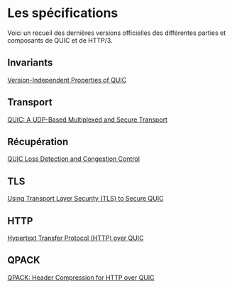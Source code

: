 # Les spécifications

Voici un recueil des dernières versions officielles des différentes parties et
composants de QUIC et de HTTP/3.

## Invariants

[Version-Independent Properties of QUIC](https://tools.ietf.org/html/draft-ietf-quic-invariants-03)

## Transport

[QUIC: A UDP-Based Multiplexed and Secure Transport](https://tools.ietf.org/html/draft-ietf-quic-transport-16)

## Récupération

[QUIC Loss Detection and Congestion Control](https://tools.ietf.org/html/draft-ietf-quic-recovery-16)

## TLS

[Using Transport Layer Security (TLS) to Secure QUIC](https://tools.ietf.org/html/draft-ietf-quic-tls-16)

## HTTP

[Hypertext Transfer Protocol (HTTP) over QUIC](https://tools.ietf.org/html/draft-ietf-quic-http-16)

## QPACK

[QPACK: Header Compression for HTTP over QUIC](https://tools.ietf.org/html/draft-ietf-quic-qpack-03)
